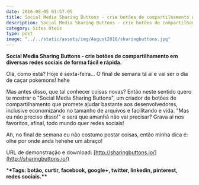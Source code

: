 ```yaml
---
date: 2016-08-05 01:57:05
title: Social Media Sharing Buttons - crie botões de compartilhamento de forma fácil e rápida
description: Social Media Sharing Buttons - crie botões de compartilhamento em diversas redes sociais de forma fácil e rápida.
category: Sites Úteis
type: post
image: "../../static/assets/img/August2016/sharingbuttons.jpg"
---
```


**Social Media Sharing Buttons - crie botões de compartilhamento em diversas redes sociais de forma fácil e rápida.**

Olá, como está? Hoje é sexta-feira... O final de semana tá ai e vai ser o dia de caçar pokemons! hehe

Mas antes disso, que tal conhecer coisas novas? Então neste sentido quero te mostrar o "Social Media Sharing Buttons", um criador de botões de compartilhamento que promete ajudar bastante aos desenvolvedores, inclusive economizando no tamanho de arquivos e facilitando e vida. "Mas eu não preciso disso!" e será que amanhã não vai precisar? Grava ai nos favoritos, afinal, todo mundo quer redes sociais!

Ah, no final de semana eu não costumo postar coisas, então minha dica é: olhe por onde anda hehehe um abraço!

URL de demonstração e download: [http://sharingbuttons.io/](http://sharingbuttons.io/)

\***\*Tags: botão, curtir, facebook, google+, twitter, linkedin, pinterest, redes sociais.\*\***
